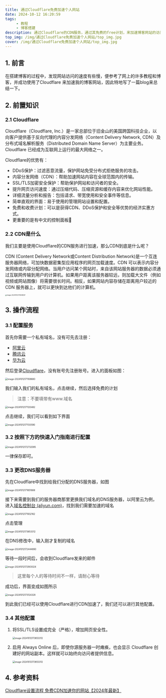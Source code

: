```yaml
---
title: 通过Cloudflare免费加速个人网站
date: 2024-10-12 16:20:59
tags:
     - 教程
     - 博客搭建
description: 通过Cloudflare的CDN服务，通过其免费的free计划，来加速博客网站的访问速度。
top_img: /img/通过Cloudflare免费加速个人网站/top_img.jpg
cover: /img/通过Cloudflare免费加速个人网站/top_img.jpg
---
```


## 1. 前言
在搭建博客的过程中，发现网站访问的速度有些慢，便参考了网上的许多教程和博客，并成功使用了Cloudflare 来加速我的博客网站，因此特地写了一篇blog来总结一下。

## 2. 前置知识

### 2.1 Cloudflare

Cloudflare（Cloudflare, Inc.）是一家总部位于旧金山的美国跨国科技企业，以向客户提供基于反向代理的内容分发网络（Content Delivery Network, CDN）及分布式域名解析服务（Distributed Domain Name Server）为主要业务。Cloudflare 已经成为互联网上运行的最大网络之一。

Cloudflare的优势有：
+ DDoS保护：过滤恶意流量，保护网站免受分布式拒绝服务的攻击。
+ 内容分发网络（CDN）：帮助加速网站内容在全球范围内的传输。
+ SSL/TLS加密安全保护：帮助保护网站和访问者的安全。
+ 提升网页访问速度：通过压缩代码、压缩资源和缓存内容来优化网站性能。
+ 详细流量分析和报告：包括请求、带宽使用和安全事件等信息。
+ 简单直观的界面：易于使用的管理网站设置和配置。
+ 免费和收费计划：可以是获得CDN、DDoS保护和安全等优势的经济实惠方式。
+ 更重要的是有中文的控制面板🫣

### 2.2 CDN是什么

我们主要是使用Cloudflare的CDN服务进行加速，那么CDN到底是什么呢？

CDN (Content Delivery Network或Content Distribution Network)是一个互连服务器网络，可加快数据密集型应用程序的网页加载速度。CDN 可以表示内容分发网络或内容分配网络。当用户访问某个网站时，来自该网站服务器的数据必须通过互联网传输到用户的计算机。如果用户距离该服务器较远，则加载大文件（例如视频或网站图像）将需要很长时间。相反，如果网站内容存储在距离用户较近的 CDN 服务器上，就可以更快到达他们的计算机。

<img src="/img/使用Cloudflare免费加速个人网站/image-20241012170948597.png" alt="image-20241012170948597" style="zoom: 33%;" />

## 3. 操作流程

### 3.1 配置服务

首先你需要一个私有域名，没有可先去注册：
+ [阿里云](https://wanwang.aliyun.com/domain/)
+ [腾讯云](https://buy.cloud.tencent.com/domain)
+ [华为云](https://www.huaweicloud.com/product/domain.html)

然后登录[Cloudflare](https://dash.cloudflare.com/sign-up)，没有账号先注册账号。进入的面板如图：

<img src="/img/使用Cloudflare免费加速个人网站/image-20241012171108680.png" alt="image-20241012171108680" style="zoom: 50%;" />

我们输入我们的私有域名，点击继续，然后选择免费的计划

>   注意：不要填带有www.域名

<img src="/img/使用Cloudflare免费加速个人网站/image-20241012171120482.png" alt="image-20241012171120482" style="zoom: 50%;" />

点击继续，我们可以看到如下界面

<img src="/img/使用Cloudflare免费加速个人网站/image-20241012171133590.png" alt="image-20241012171133590" style="zoom: 50%;" />

### 3.2 按照下方的快速入门指南进行配置

<img src="/img/使用Cloudflare免费加速个人网站/image-20241012172732085.png" alt="image-20241012172732085" style="zoom:50%;" />

一律保存即可。

### 3.3 更改DNS服务器

先在Cloudflare中找到给我们分配的DNS服务器，如图

<img src="/img/使用Cloudflare免费加速个人网站/image-20241012171651888.png" alt="image-20241012171651888" style="zoom: 50%;" />

接下来需要到我们的服务器商那里更换我们域名的DNS服务器，以阿里云为例，进入[域名控制台 (aliyun.com)](https://dc.console.aliyun.com/#/domain-list/all)，找到我们需要加速的域名

<img src="/img/使用Cloudflare免费加速个人网站/image-20241012171932162.png" alt="image-20241012171932162" style="zoom:50%;" />

点击管理

<img src="/img/使用Cloudflare免费加速个人网站/image-20241012172054672.png" alt="image-20241012173653312" style="zoom:50%;" />

在DNS修改中，输入刚才复制的域名

<img src="/img/使用Cloudflare免费加速个人网站/image-20241012172444890.png" alt="image-20241012172444890" style="zoom:50%;" />

等待一段时间后，会收到Cloudflare发来的邮件

<img src="/img/使用Cloudflare免费加速个人网站/image-20241012172903024.png" alt="image-20241012172903024" style="zoom:50%;" />

>   这里每个人的等待时间不一样，请耐心等待

成功后，界面变成如图所示

<img src="/img/使用Cloudflare免费加速个人网站/image-20241012173124328.png" alt="image-20241012173124328" style="zoom:50%;" />

到此我们已经可以使用Cloudflare进行CDN加速了，我们还可以进行其他配置。

### 3.4 其他配置

1.   将SSL/TLS设置成完全（严格），增加网页安全性。

     <img src="/img/使用Cloudflare免费加速个人网站/image-20241012173653312.png" alt="image-20241012173653312" style="zoom:50%;" />

2.   启用 Always Online 后，即使你源服务器一时瘫痪，也会显示 Cloudflare 创建好的网站副本。这样就可以始终向访问者提供信息。

     <img src="/img/使用Cloudflare免费加速个人网站/image-20241012173855897.png" alt="image-20241012173653312" style="zoom:50%;" />

## 4. 参考资料

[Cloudflare设置流程 免费CDN加速你的网站【2024年最新】](https://for-tiger.com/cloudflare-setup-tutorial-for-cdn-acceleration)